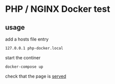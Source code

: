 # PHP / NGINX Docker test

## usage

add a  hosts file entry

```bash
127.0.0.1 php-docker.local
```

start the continer

```bash
docker-compose up
```

check that the page is [served](http://php-docker.local:8080)
